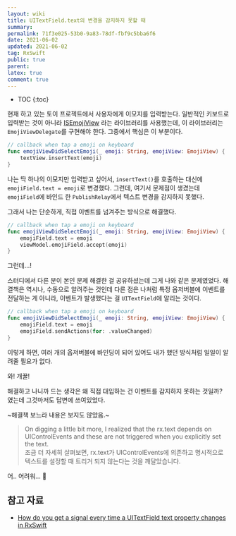 ```yaml
---
layout: wiki
title: UITextField.text의 변경을 감지하지 못할 때
summary: 
permalink: 71f3e025-53b0-9a83-78df-fbf9c5bba6f6
date: 2021-06-02
updated: 2021-06-02
tag: RxSwift 
public: true
parent: 
latex: true
comment: true
---
```


* TOC
{:toc}

현재 하고 있는 토이 프로젝트에서 사용자에게 이모지를 입력받는다. 일반적인 키보드로 입력받는 것이 아니라 [ISEmojiView](https://github.com/isaced/ISEmojiView) 라는 라이브러리를 사용했는데, 이 라이브러리는 `EmojiViewDelegate`를 구현해야 한다. 그중에서 핵심은 이 부분이다.

```swift
// callback when tap a emoji on keyboard
func emojiViewDidSelectEmoji(_ emoji: String, emojiView: EmojiView) {
    textView.insertText(emoji)
}
```

나는 딱 하나의 이모지만 입력받고 싶어서, `insertText()`를 호출하는 대신에 `emojiField.text = emoji`로 변경했다. 그런데, 여기서 문제점이 생겼는데 `emojiField`에 바인드 한 `PublishRelay`에서 텍스트 변경을 감지하지 못했다.

그래서 나는 단순하게, 직접 이벤트를 넘겨주는 방식으로 해결했다.

```swift
// callback when tap a emoji on keyboard
func emojiViewDidSelectEmoji(_ emoji: String, emojiView: EmojiView) {
    emojiField.text = emoji
    viewModel.emojiField.accept(emoji)
}
```

그런데...!

스터디에서 다른 분이 본인 문제 해결한 걸 공유하셨는데 그게 나와 같은 문제였었다. 해결책은 역시나, 수동으로 알려주는 것인데 다른 점은 나처럼 특정 옵저버블에 이벤트를 전달하는 게 아니라, 이벤트가 발생했다는 걸 `UITextField`에 알리는 것이다.

```swift
// callback when tap a emoji on keyboard
func emojiViewDidSelectEmoji(_ emoji: String, emojiView: EmojiView) {
    emojiField.text = emoji
    emojiField.sendActions(for: .valueChanged)
}
```

이렇게 하면, 여러 개의 옵저버블에 바인딩이 되어 있어도 내가 했던 방식처럼 일일이 알려줄 필요가 없다.

와! 개꿀!

해결하고 나니까 드는 생각은 왜 직접 대입하는 건 이벤트를 감지하지 못하는 것일까? 였는데 그것마저도 답변에 쓰여있었다.

~해결책 보느라 내용은 보지도 않았음.~

> On digging a little bit more, I realized that the rx.text depends on UIControlEvents and these are not triggered when you explicitly set the text.  
> 조금 더 자세히 살펴보면, rx.text가 UIControlEvents에 의존하고 명시적으로 텍스트를 설정할 때 트리거 되지 않는다는 것을 깨달았습니다.

어.. 어려워... 🤯

## 참고 자료

- [How do you get a signal every time a UITextField text property changes in RxSwift](https://stackoverflow.com/questions/45633173/how-do-you-get-a-signal-every-time-a-uitextfield-text-property-changes-in-rxswif)
